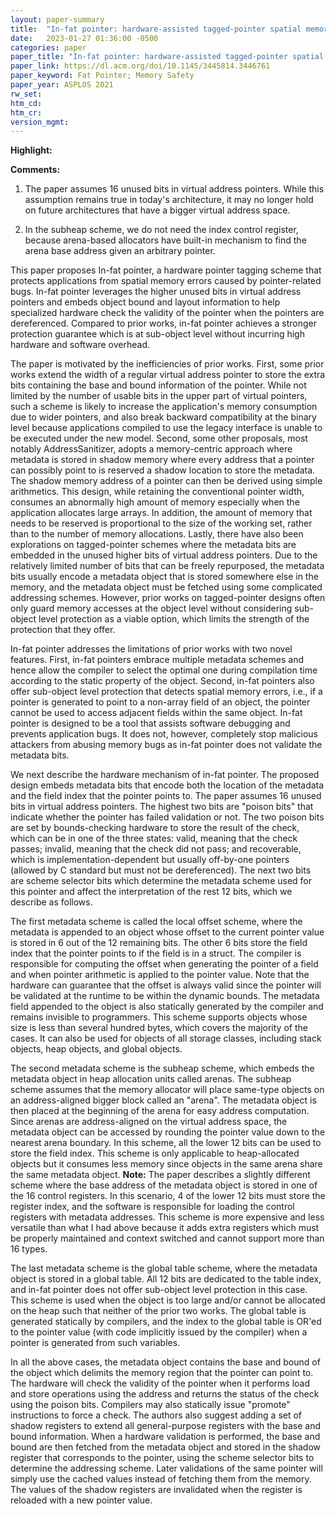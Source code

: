 ```yaml
---
layout: paper-summary
title:  "In-fat pointer: hardware-assisted tagged-pointer spatial memory safety defense with subobject granularity protection"
date:   2023-01-27 01:36:00 -0500
categories: paper
paper_title: "In-fat pointer: hardware-assisted tagged-pointer spatial memory safety defense with subobject granularity protection"
paper_link: https://dl.acm.org/doi/10.1145/3445814.3446761
paper_keyword: Fat Pointer; Memory Safety
paper_year: ASPLOS 2021
rw_set:
htm_cd:
htm_cr:
version_mgmt:
---
```


**Highlight:**

**Comments:**

1. The paper assumes 16 unused bits in virtual address pointers. While this assumption remains true in today's
architecture, it may no longer hold on future architectures that have a bigger virtual address space.

2. In the subheap scheme, we do not need the index control register, because arena-based allocators have built-in
mechanism to find the arena base address given an arbitrary pointer.

This paper proposes In-fat pointer, a hardware pointer tagging scheme that protects applications from spatial
memory errors caused by pointer-related bugs. In-fat pointer leverages the higher unused bits in virtual address 
pointers and embeds object bound and layout information to help specialized hardware check the validity of the 
pointer when the pointers are dereferenced.
Compared to prior works, in-fat pointer achieves a stronger protection guarantee which is at sub-object level 
without incurring high hardware and software overhead.

The paper is motivated by the inefficiencies of prior works. First, some prior works extend the width of a 
regular virtual address pointer to store the extra bits containing the base and bound information of the pointer.
While not limited by the number of usable bits in the upper part of virtual pointers, such a scheme is likely to
increase the application's memory consumption due to wider pointers, and also break backward compatibility at the binary
level because applications compiled to use the legacy interface is unable to be executed under the new model.
Second, some other proposals, most notably AddressSanitizer, adopts a memory-centric approach where metadata is
stored in shadow memory where every address that a pointer can possibly point to is reserved a shadow location
to store the metadata. The shadow memory address of a pointer can then be derived using simple arithmetics.
This design, while retaining the conventional pointer width, consumes an abnormally high amount of memory especially
when the application allocates large arrays. In addition, the amount of memory that needs to be reserved is 
proportional to the size of the working set, rather than to the number of memory allocations.
Lastly, there have also been explorations on tagged-pointer schemes where the metadata bits are embedded in 
the unused higher bits of virtual address pointers. Due to the relatively limited number of bits that can be 
freely repurposed, the metadata bits usually encode a metadata object that is stored somewhere else in the memory,
and the metadata object must be fetched using some complicated addressing schemes.
However, prior works on tagged-pointer designs often only guard memory accesses at the object level without 
considering sub-object level protection as a viable option, which limits the strength of the protection
that they offer.

In-fat pointer addresses the limitations of prior works with two novel features. First, in-fat pointers embrace 
multiple metadata schemes and hence allow the compiler to select the optimal one during compilation time 
according to the static property of the object. Second, in-fat pointers also offer sub-object level protection
that detects spatial memory errors, i.e., if a pointer is generated to point to a non-array field of an
object, the pointer cannot be used to access adjacent fields within the same object.
In-fat pointer is designed to be a tool that assists software debugging and prevents application bugs. It does not,
however, completely stop malicious attackers from abusing memory bugs as in-fat pointer does not validate the metadata 
bits.

We next describe the hardware mechanism of in-fat pointer. The proposed design embeds metadata bits that encode
both the location of the metadata and the field index that the pointer points to. The paper assumes 16 unused bits 
in virtual address pointers. The highest two bits are "poison bits" that indicate whether the pointer has failed
validation or not. The two poison bits are set by bounds-checking hardware to store the result of the check, which
can be in one of the three states: valid, meaning that the check passes; invalid, meaning that the check did not pass;
and recoverable, which is implementation-dependent but usually off-by-one pointers (allowed by C standard but must not
be dereferenced). The next two bits are scheme selector bits which determine the metadata scheme used for this pointer
and affect the interpretation of the rest 12 bits, which we describe as follows. 

The first metadata scheme is called the local offset scheme, where the metadata is appended to an object whose offset
to the current pointer value is stored in 6 out of the 12 remaining bits. The other 6 bits store the field index
that the pointer points to if the field is in a struct.
The compiler is responsible for computing the offset when generating the pointer of a field and when pointer 
arithmetic is applied to the pointer value. Note that the hardware can guarantee that the offset is always valid
since the pointer will be validated at the runtime to be within the dynamic bounds.
The metadata field appended to the object is also statically generated by the compiler and remains invisible to
programmers. This scheme supports objects whose size is less than several hundred bytes, which covers the majority
of the cases. It can also be used for objects of all storage classes, including stack objects, heap objects, and global 
objects.

The second metadata scheme is the subheap scheme, which embeds the metadata object in heap allocation units called 
arenas. The subheap scheme assumes that the memory allocator will place same-type objects on an address-aligned 
bigger block called an "arena". The metadata object is then placed at the beginning of the arena for easy address
computation. Since arenas are address-aligned on the virtual address space, the metadata object can be accessed by 
rounding the pointer value down to the nearest arena boundary. In this scheme, all the lower 12 bits can be used
to store the field index.
This scheme is only applicable to heap-allocated objects but it consumes less memory since objects in the same
arena share the same metadata object.
**Note:** The paper describes a slightly different scheme where the base address of the metadata object is stored in
one of the 16 control registers. In this scenario, 4 of the lower 12 bits must store the register index, and the
software is responsible for loading the control registers with metadata addresses. This scheme is more expensive and
less versatile than what I had above because it adds extra registers which must be properly maintained and context
switched and cannot support more than 16 types.

The last metadata scheme is the global table scheme, where the metadata object is stored in a global table. All 12
bits are dedicated to the table index, and in-fat pointer does not offer sub-object level protection
in this case. This scheme is used when the object is too large and/or cannot be allocated on the heap such that neither 
of the prior two works. The global table is generated statically by compilers, and the index to the global table is
OR'ed to the pointer value (with code implicitly issued by the compiler) when a pointer is generated from such 
variables.

In all the above cases, the metadata object contains the base and bound of the object which delimits the memory region
that the pointer can point to. The hardware will check the validity of the pointer when it performs load and store 
operations using the address and returns the status of the check using the poison bits.
Compilers may also statically issue "promote" instructions to force a check. 
The authors also suggest adding a set of shadow registers to extend all general-purpose registers with the base 
and bound information. When a hardware validation is performed, the base and bound are then fetched from the 
metadata object and stored in the shadow register that corresponds to the pointer, using the scheme selector bits
to determine the addressing scheme. Later validations of the 
same pointer will simply use the cached values instead of fetching them from the memory.
The values of the shadow registers are invalidated when the register is reloaded with a new pointer value.


